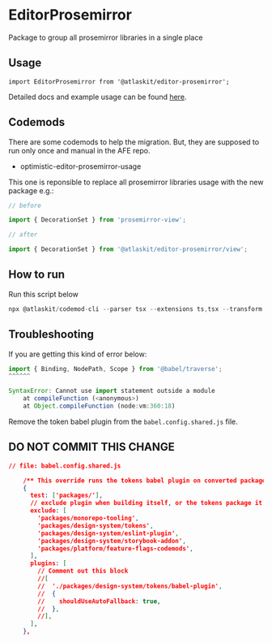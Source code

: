 # EditorProsemirror

Package to group all prosemirror libraries in a single place

## Usage

`import EditorProsemirror from '@atlaskit/editor-prosemirror';`

Detailed docs and example usage can be found [here](https://atlaskit.atlassian.com/packages/editor/editor-prosemirror).

## Codemods

There are some codemods to help the migration. But, they are supposed to run only once and manual in the AFE repo.

- optimistic-editor-prosemirror-usage

This one is reponsible to replace all prosemirror libraries usage with the new package e.g.:

```js
// before

import { DecorationSet } from 'prosemirror-view';

```

```js
// after

import { DecorationSet } from '@atlaskit/editor-prosemirror/view';

```

## How to run

Run this script below

```js
npx @atlaskit/codemod-cli --parser tsx --extensions ts,tsx --transform packages/editor/editor-prosemirror/codemods/optimistic-next-editor-prosemirror-usage/ packages
```

## Troubleshooting

If you are getting this kind of error below:

```js
import { Binding, NodePath, Scope } from '@babel/traverse';
^^^^^^

SyntaxError: Cannot use import statement outside a module
    at compileFunction (<anonymous>)
    at Object.compileFunction (node:vm:360:18)
```

Remove the token babel plugin from the `babel.config.shared.js` file.

## DO NOT COMMIT THIS CHANGE

```json
// file: babel.config.shared.js

    /** This override runs the tokens babel plugin on converted packages */
    {
      test: ['packages/'],
      // exclude plugin when building itself, or the tokens package it depends on
      exclude: [
        'packages/monorepo-tooling',
        'packages/design-system/tokens',
        'packages/design-system/eslint-plugin',
        'packages/design-system/storybook-addon',
        'packages/platform/feature-flags-codemods',
      ],
      plugins: [
        // Comment out this block
        //[
        //  './packages/design-system/tokens/babel-plugin',
        //  {
        //    shouldUseAutoFallback: true,
        //  },
        //],
      ],
    },
```
